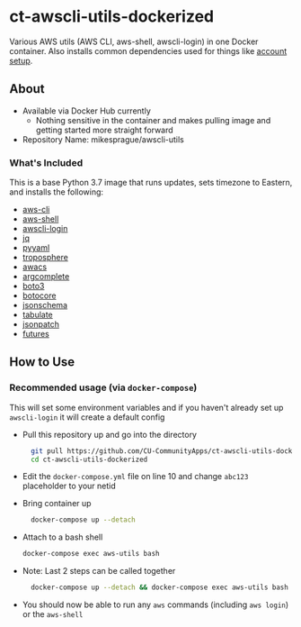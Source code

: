 # ct-awscli-utils-dockerized

Various AWS utils (AWS CLI, aws-shell, awscli-login) in one Docker container. Also installs common dependencies used for things like [account setup](https://github.com/CU-CommunityApps/aws-account-setup).

## About

- Available via Docker Hub currently
  - Nothing sensitive in the container and makes pulling image and getting started more straight forward
- Repository Name: mikesprague/awscli-utils

### What's Included

This is a base Python 3.7 image that runs updates, sets timezone to Eastern,
and installs the following:

- [aws-cli](https://aws.amazon.com/cli/)
- [aws-shell](https://github.com/awslabs/aws-shell)
- [awscli-login](https://github.com/techservicesillinois/awscli-login)
- [jq](https://stedolan.github.io/jq/)
- [pyyaml](https://github.com/yaml/pyyaml)
- [troposphere](https://github.com/cloudtools/troposphere)
- [awacs](https://github.com/cloudtools/awacs)
- [argcomplete](https://github.com/kislyuk/argcomplete)
- [boto3](https://github.com/boto/boto3)
- [botocore](https://github.com/boto/botocore)
- [jsonschema](https://github.com/Julian/jsonschema)
- [tabulate](https://bitbucket.org/astanin/python-tabulate)
- [jsonpatch](https://github.com/stefankoegl/python-json-patch)
- [futures](https://github.com/agronholm/pythonfutures)

## How to Use

### Recommended usage (via `docker-compose`)

This will set some environment variables and if you haven't already set up `awscli-login` it will create a default config

- Pull this repository up and go into the directory

  ```bash
    git pull https://github.com/CU-CommunityApps/ct-awscli-utils-dockerized.git
    cd ct-awscli-utils-dockerized
  ```

- Edit the `docker-compose.yml` file on line 10 and change `abc123` placeholder to your netid

- Bring container up

  ```bash
    docker-compose up --detach
  ```

- Attach to a bash shell

  ```bash
  docker-compose exec aws-utils bash
  ```

- Note: Last 2 steps can be called together

  ```bash
    docker-compose up --detach && docker-compose exec aws-utils bash
  ```

- You should now be able to run any `aws` commands (including `aws login`) or the `aws-shell`

